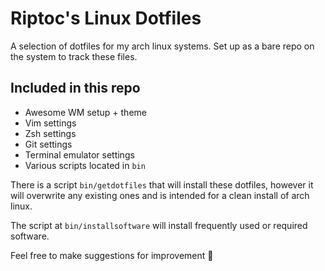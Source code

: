 # Riptoc's Linux Dotfiles

A selection of dotfiles for my arch linux systems.
Set up as a bare repo on the system to track these files.

## Included in this repo
+ Awesome WM setup + theme
+ Vim settings
+ Zsh settings
+ Git settings
+ Terminal emulator settings
+ Various scripts located in `bin`

There is a script `bin/getdotfiles` that will install these dotfiles, however
it will overwrite any existing ones and is intended for a clean install of
arch linux.

The script at `bin/installsoftware` will install frequently used or required
software.

Feel free to make suggestions for improvement 🙂
